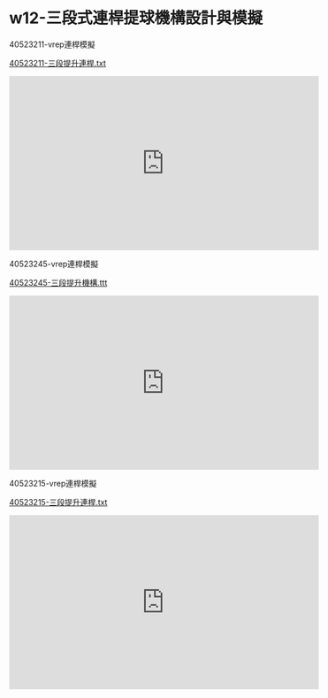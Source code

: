# w12-三段式連桿提球機構設計與模擬
40523211-vrep連桿模擬

[40523211-三段提升連桿.txt](https://github.com/s40523211/cd2018/blob/gh-pages/40523211/3up%20plus.ttt)
<iframe width="560" height="315" src="https://www.youtube.com/embed/S4ABpcTo59E" frameborder="0" allow="autoplay; encrypted-media" allowfullscreen></iframe>



40523245-vrep連桿模擬

[40523245-三段提升機構.ttt](https://github.com/s40523245/cd2018/blob/gh-pages/40523245.ttt)
<iframe width="560" height="315" src="https://www.youtube.com/embed/iV9llDMZK0g" frameborder="0" allow="autoplay; encrypted-media" allowfullscreen></iframe>



40523215-vrep連桿模擬

[40523215-三段提升連桿.txt](https://github.com/s40523215/cd2018/blob/gh-pages/%E7%B5%84%E5%90%88.ttt)
<iframe width="560" height="315" src="https://youtu.be/y95bBjkp42M" frameborder="0" allow="autoplay; encrypted-media" allowfullscreen></iframe>




